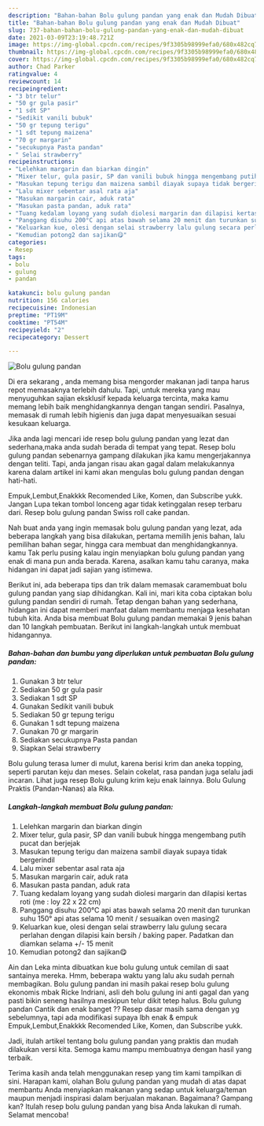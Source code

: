 ```yaml
---
description: "Bahan-bahan Bolu gulung pandan yang enak dan Mudah Dibuat"
title: "Bahan-bahan Bolu gulung pandan yang enak dan Mudah Dibuat"
slug: 737-bahan-bahan-bolu-gulung-pandan-yang-enak-dan-mudah-dibuat
date: 2021-03-09T23:19:48.721Z
image: https://img-global.cpcdn.com/recipes/9f3305b98999efa0/680x482cq70/bolu-gulung-pandan-foto-resep-utama.jpg
thumbnail: https://img-global.cpcdn.com/recipes/9f3305b98999efa0/680x482cq70/bolu-gulung-pandan-foto-resep-utama.jpg
cover: https://img-global.cpcdn.com/recipes/9f3305b98999efa0/680x482cq70/bolu-gulung-pandan-foto-resep-utama.jpg
author: Chad Parker
ratingvalue: 4
reviewcount: 14
recipeingredient:
- "3 btr telur"
- "50 gr gula pasir"
- "1 sdt SP"
- "Sedikit vanili bubuk"
- "50 gr tepung terigu"
- "1 sdt tepung maizena"
- "70 gr margarin"
- "secukupnya Pasta pandan"
- " Selai strawberry"
recipeinstructions:
- "Lelehkan margarin dan biarkan dingin"
- "Mixer telur, gula pasir, SP dan vanili bubuk hingga mengembang putih pucat dan berjejak"
- "Masukan tepung terigu dan maizena sambil diayak supaya tidak bergerindil"
- "Lalu mixer sebentar asal rata aja"
- "Masukan margarin cair, aduk rata"
- "Masukan pasta pandan, aduk rata"
- "Tuang kedalam loyang yang sudah diolesi margarin dan dilapisi kertas roti (me : loy 22 x 22 cm)"
- "Panggang disuhu 200°C api atas bawah selama 20 menit dan turunkan suhu 150° api atas selama 10 menit / sesuaikan oven masing2"
- "Keluarkan kue, olesi dengan selai strawberry lalu gulung secara perlahan dengan dilapisi kain bersih / baking paper. Padatkan dan diamkan selama +/- 15 menit"
- "Kemudian potong2 dan sajikan😋"
categories:
- Resep
tags:
- bolu
- gulung
- pandan

katakunci: bolu gulung pandan 
nutrition: 156 calories
recipecuisine: Indonesian
preptime: "PT19M"
cooktime: "PT54M"
recipeyield: "2"
recipecategory: Dessert

---
```



![Bolu gulung pandan](https://img-global.cpcdn.com/recipes/9f3305b98999efa0/680x482cq70/bolu-gulung-pandan-foto-resep-utama.jpg)

Di era  sekarang , anda memang bisa mengorder makanan jadi tanpa harus repot memasaknya terlebih dahulu. Tapi, untuk mereka yang mau menyuguhkan sajian eksklusif kepada keluarga tercinta, maka kamu memang lebih baik menghidangkannya dengan tangan sendiri. Pasalnya, memasak di rumah lebih higienis dan juga dapat menyesuaikan sesuai kesukaan keluarga.

Jika anda lagi mencari ide resep bolu gulung pandan yang lezat dan sederhana,maka anda sudah berada di tempat yang tepat. Resep bolu gulung pandan  sebenarnya gampang dilakukan jika kamu mengerjakannya dengan teliti. Tapi, anda jangan risau akan gagal dalam melakukannya 
karena dalam artikel ini kami akan mengulas bolu gulung pandan dengan hati-hati.  

Empuk,Lembut,Enakkkk Recomended Like, Komen, dan Subscribe yukk. Jangan Lupa tekan tombol lonceng agar tidak ketinggalan resep terbaru dari. Resep bolu gulung pandan Swiss roll cake pandan.

Nah buat anda yang ingin memasak bolu gulung pandan yang lezat, ada beberapa langkah yang bisa dilakukan, pertama memilih jenis bahan, lalu pemilihan bahan segar, hingga cara membuat dan menghidangkannya. kamu Tak perlu pusing kalau ingin menyiapkan bolu gulung pandan yang enak di mana pun anda berada. Karena, asalkan kamu  tahu caranya, maka hidangan ini dapat jadi sajian yang istimewa.

Berikut ini, ada beberapa tips dan trik dalam memasak caramembuat bolu gulung pandan yang siap dihidangkan. Kali ini, mari kita coba ciptakan bolu gulung pandan sendiri di rumah. Tetap dengan bahan yang sederhana, hidangan ini dapat memberi manfaat dalam membantu menjaga kesehatan tubuh kita. Anda bisa membuat Bolu gulung pandan memakai 9 jenis bahan dan 10 langkah pembuatan. Berikut ini langkah-langkah untuk membuat hidangannya.

<!--inarticleads1-->

##### Bahan-bahan dan bumbu yang diperlukan untuk pembuatan Bolu gulung pandan:

1. Gunakan 3 btr telur
1. Sediakan 50 gr gula pasir
1. Sediakan 1 sdt SP
1. Gunakan Sedikit vanili bubuk
1. Sediakan 50 gr tepung terigu
1. Gunakan 1 sdt tepung maizena
1. Gunakan 70 gr margarin
1. Sediakan secukupnya Pasta pandan
1. Siapkan  Selai strawberry


Bolu gulung terasa lumer di mulut, karena berisi krim dan aneka topping, seperti parutan keju dan meses. Selain cokelat, rasa pandan juga selalu jadi incaran. Lihat juga resep Bolu gulung krim keju enak lainnya. Bolu Gulung Praktis (Pandan-Nanas) ala Rika. 

<!--inarticleads2-->

##### Langkah-langkah membuat Bolu gulung pandan:

1. Lelehkan margarin dan biarkan dingin
1. Mixer telur, gula pasir, SP dan vanili bubuk hingga mengembang putih pucat dan berjejak
1. Masukan tepung terigu dan maizena sambil diayak supaya tidak bergerindil
1. Lalu mixer sebentar asal rata aja
1. Masukan margarin cair, aduk rata
1. Masukan pasta pandan, aduk rata
1. Tuang kedalam loyang yang sudah diolesi margarin dan dilapisi kertas roti (me : loy 22 x 22 cm)
1. Panggang disuhu 200°C api atas bawah selama 20 menit dan turunkan suhu 150° api atas selama 10 menit / sesuaikan oven masing2
1. Keluarkan kue, olesi dengan selai strawberry lalu gulung secara perlahan dengan dilapisi kain bersih / baking paper. Padatkan dan diamkan selama +/- 15 menit
1. Kemudian potong2 dan sajikan😋


Ain dan Leka minta dibuatkan kue bolu gulung untuk cemilan di saat santainya mereka. Hmm, beberapa waktu yang lalu aku sudah pernah membagikan. Bolu gulung pandan ini masih pakai resep bolu gulung ekonomis mbak Ricke Indriani, asli deh bolu gulung ini anti gagal dan yang pasti bikin seneng hasilnya meskipun telur dikit tetep halus. Bolu gulung pandan Cantik dan enak banget ?? Resep dasar masih sama dengan yg sebelumnya, tapi ada modifikasi supaya lbh enak &amp; empuk  Empuk,Lembut,Enakkkk Recomended Like, Komen, dan Subscribe yukk. 

Jadi, itulah artikel tentang  bolu gulung pandan  yang praktis dan mudah dilakukan versi kita. Semoga kamu mampu membuatnya dengan hasil yang terbaik. 

Terima kasih anda telah menggunakan resep yang tim kami tampilkan di sini. Harapan kami, olahan  Bolu gulung pandan yang mudah di atas dapat membantu Anda menyiapkan makanan yang sedap untuk keluarga/teman maupun menjadi inspirasi dalam berjualan makanan. Bagaimana? Gampang kan? Itulah resep bolu gulung pandan yang bisa Anda lakukan di rumah. Selamat mencoba!


